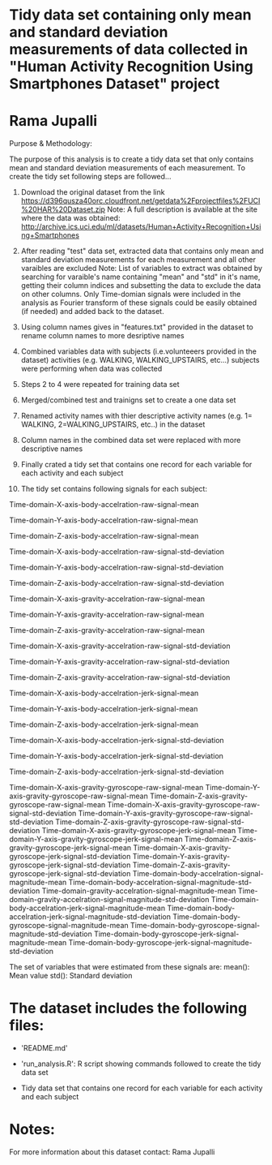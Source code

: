 Tidy data set containing only mean and standard deviation measurements of data collected in "Human Activity Recognition Using Smartphones Dataset" project
==================================================================
Rama Jupalli
==================================================================
Purpose & Methodology:

The purpose of this analysis is to create a tidy data set that only contains mean and standard deviation measurements of each measurement. To create the tidy set following steps are followed...

1. Download the original dataset from the link https://d396qusza40orc.cloudfront.net/getdata%2Fprojectfiles%2FUCI%20HAR%20Dataset.zip
Note: A full description is available at the site where the data was obtained: http://archive.ics.uci.edu/ml/datasets/Human+Activity+Recognition+Using+Smartphones

2. After reading "test" data set, extracted data that contains only mean and standard deviation measurements for each measurement and all other varaibles are excluded
Note:  List of variables to extract was obtained by searching for varaible's name containing "mean" and "std" in it's name, getting their column indices and subsetting the data to exclude the data on other columns.
Only Time-domian signals were included in the analysis as Fourier transform of these signals could be easily obtained (if needed) and added back to the dataset.

3. Using column names gives in "features.txt" provided in the dataset to rename column names to more desriptive names 

4. Combined variables data with subjects (i.e.volunteeers provided in the dataset) activities (e.g. WALKING, WALKING_UPSTAIRS, etc...) subjects were performing when data was collected

5. Steps 2 to 4 were repeated for training data set

6. Merged/combined test and trainigns set to create a one data set

7. Renamed activity names with thier descriptive activity names (e.g. 1= WALKING, 2=WALKING_UPSTAIRS, etc..) in the dataset

8. Column names in the combined data set were replaced with more descriptive names 

9. Finally crated a tidy set that contains one record for each variable for each activity and each subject

10. The tidy set contains following signals for each subject: 

Time-domain-X-axis-body-accelration-raw-signal-mean

Time-domain-Y-axis-body-accelration-raw-signal-mean

Time-domain-Z-axis-body-accelration-raw-signal-mean

Time-domain-X-axis-body-accelration-raw-signal-std-deviation

Time-domain-Y-axis-body-accelration-raw-signal-std-deviation

Time-domain-Z-axis-body-accelration-raw-signal-std-deviation

Time-domain-X-axis-gravity-accelration-raw-signal-mean

Time-domain-Y-axis-gravity-accelration-raw-signal-mean

Time-domain-Z-axis-gravity-accelration-raw-signal-mean

Time-domain-X-axis-gravity-accelration-raw-signal-std-deviation

Time-domain-Y-axis-gravity-accelration-raw-signal-std-deviation

Time-domain-Z-axis-gravity-accelration-raw-signal-std-deviation

Time-domain-X-axis-body-accelration-jerk-signal-mean

Time-domain-Y-axis-body-accelration-jerk-signal-mean

Time-domain-Z-axis-body-accelration-jerk-signal-mean

Time-domain-X-axis-body-accelration-jerk-signal-std-deviation

Time-domain-Y-axis-body-accelration-jerk-signal-std-deviation

Time-domain-Z-axis-body-accelration-jerk-signal-std-deviation

Time-domain-X-axis-gravity-gyroscope-raw-signal-mean
Time-domain-Y-axis-gravity-gyroscope-raw-signal-mean
Time-domain-Z-axis-gravity-gyroscope-raw-signal-mean
Time-domain-X-axis-gravity-gyroscope-raw-signal-std-deviation
Time-domain-Y-axis-gravity-gyroscope-raw-signal-std-deviation
Time-domain-Z-axis-gravity-gyroscope-raw-signal-std-deviation
Time-domain-X-axis-gravity-gyroscope-jerk-signal-mean
Time-domain-Y-axis-gravity-gyroscope-jerk-signal-mean
Time-domain-Z-axis-gravity-gyroscope-jerk-signal-mean
Time-domain-X-axis-gravity-gyroscope-jerk-signal-std-deviation
Time-domain-Y-axis-gravity-gyroscope-jerk-signal-std-deviation
Time-domain-Z-axis-gravity-gyroscope-jerk-signal-std-deviation
Time-domain-body-accelration-signal-magnitude-mean
Time-domain-body-accelration-signal-magnitude-std-deviation
Time-domain-gravity-accelration-signal-magnitude-mean
Time-domain-gravity-accelration-signal-magnitude-std-deviation
Time-domain-body-accelration-jerk-signal-magnitude-mean
Time-domain-body-accelration-jerk-signal-magnitude-std-deviation
Time-domain-body-gyroscope-signal-magnitude-mean
Time-domain-body-gyroscope-signal-magnitude-std-deviation
Time-domain-body-gyroscope-jerk-signal-magnitude-mean
Time-domain-body-gyroscope-jerk-signal-magnitude-std-deviation

The set of variables that were estimated from these signals are: 
mean(): Mean value
std(): Standard deviation

The dataset includes the following files:
=========================================
- 'README.md'

- 'run_analysis.R': R script showing commands followed to create the tidy data set

- Tidy data set that contains one record for each variable for each activity and each subject

Notes: 
======
For more information about this dataset contact: Rama Jupalli
